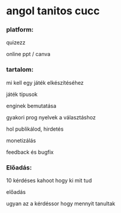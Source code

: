 # angol tanitos cucc

### platform:

quizezz

online ppt / canva

### tartalom:

mi kell egy játék elkészítéséhez

játék típusok

enginek bemutatása

gyakori prog nyelvek a választáshoz

hol publikálod, hirdetés

monetizálás

feedback és bugfix

### Előadás:

10 kérdéses kahoot hogy ki mit tud

előadás

ugyan az a kérdéssor hogy mennyit tanultak
